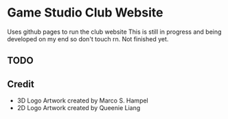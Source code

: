 # Game Studio Club Website
Uses github pages to run the club website
This is still in progress and being developed on my end so don't touch rn. Not finished yet.

## TODO

## Credit
- 3D Logo Artwork created by Marco S. Hampel
- 2D Logo Artwork created by Queenie Liang
